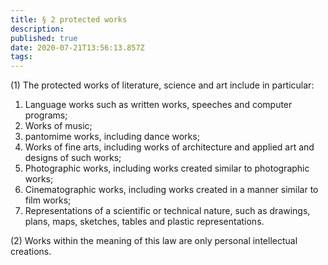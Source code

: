 ```yaml
---
title: § 2 protected works
description: 
published: true
date: 2020-07-21T13:56:13.857Z
tags: 
---
```


(1) The protected works of literature, science and art include in particular:
1. Language works such as written works, speeches and computer programs;
2. Works of music;
3. pantomime works, including dance works;
4. Works of fine arts, including works of architecture and applied art and designs of such works;
5. Photographic works, including works created similar to photographic works;
6. Cinematographic works, including works created in a manner similar to film works;
7. Representations of a scientific or technical nature, such as drawings, plans, maps, sketches, tables and plastic representations.

(2) Works within the meaning of this law are only personal intellectual creations.
